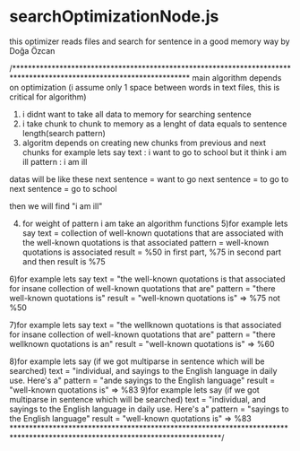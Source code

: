 # searchOptimizationNode.js

this optimizer reads files and search for sentence in a good memory way by Doğa Özcan

/*********************************************************************************************************************
main algorithm depends on optimization (i assume only 1 space between words in text files, this is critical for algorithm)
1) i didnt want to take all data to memory for searching sentence
2) i take chunk to chunk to memory as a lenght of data equals to sentence length(search pattern)
3) algoritm depends on creating new chunks from previous and next chunks
  for example lets say
  text    : i want to go to school but it think i am ill
  pattern : i am ill
  
  datas will be like these
  next sentence = want to go
  next sentence = to go to
  next sentence = go to school
  
  then we will find "i am ill"
  
4) for weight of pattern i am take an algorithm functions 
5)for example lets say
  text    = collection of well-known quotations that are associated with the well-known quotations is that associated
  pattern = well-known quotations is associated
  result = %50 in first part, %75 in second part and then result is %75
  
6)for example lets say
  text    = "the well-known quotations is that associated for insane collection of well-known quotations that are"
  pattern = "there well-known quotations is"
  result  = "well-known quotations is" => %75 not %50
  
7)for example lets say
  text    = "the wellknown quotations is that associated for insane collection of well-known quotations that are"
  pattern = "there wellknown quotations is an"
  result  = "well-known quotations is" => %60
 
8)for example lets say (if we got multiparse in sentence which will be searched)
  text    = "individual, and sayings to the English language in daily use. Here's a"
  pattern = "ande sayings    to    the    English language"
  result  = "well-known quotations is" => %83
9)for example lets say (if we got multiparse in sentence which will be searched)
  text    = "individual, and sayings to the English language in daily use. Here's a"
  pattern = "sayings    to    the    English language"
  result  = "well-known quotations is" => %83
*****************************************************************************************************************************/
